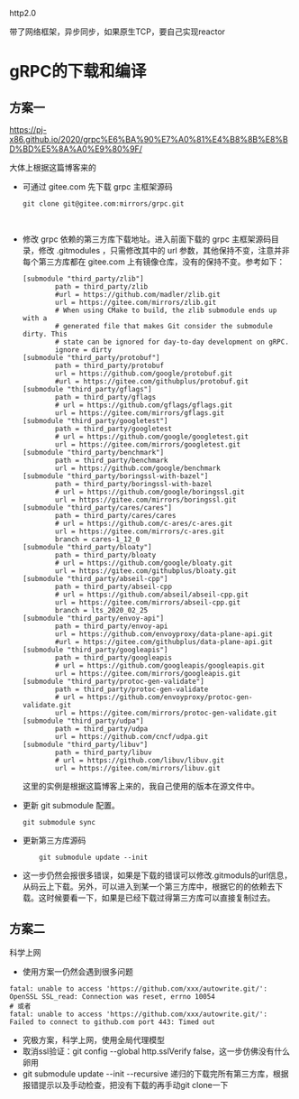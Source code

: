 http2.0

带了网络框架，异步同步，如果原生TCP，要自己实现reactor

# gRPC的下载和编译

## 方案一

https://pj-x86.github.io/2020/grpc%E6%BA%90%E7%A0%81%E4%B8%8B%E8%BD%BD%E5%8A%A0%E9%80%9F/

大体上根据这篇博客来的

- 可通过 gitee.com 先下载 grpc 主框架源码

  ```shell
  git clone git@gitee.com:mirrors/grpc.git
  ```

  ​

- 修改 grpc 依赖的第三方库下载地址。进入前面下载的 grpc 主框架源码目录，修改 .gitmodules ，只需修改其中的 url 参数，其他保持不变，注意并非每个第三方库都在 gitee.com 上有镜像仓库，没有的保持不变。参考如下：

  ```
  [submodule "third_party/zlib"]
          path = third_party/zlib
          #url = https://github.com/madler/zlib.git
          url = https://gitee.com/mirrors/zlib.git
          # When using CMake to build, the zlib submodule ends up with a
          # generated file that makes Git consider the submodule dirty. This
          # state can be ignored for day-to-day development on gRPC.
          ignore = dirty
  [submodule "third_party/protobuf"]
          path = third_party/protobuf
          url = https://github.com/google/protobuf.git
          #url = https://gitee.com/githubplus/protobuf.git
  [submodule "third_party/gflags"]
          path = third_party/gflags
          # url = https://github.com/gflags/gflags.git
          url = https://gitee.com/mirrors/gflags.git
  [submodule "third_party/googletest"]
          path = third_party/googletest
          # url = https://github.com/google/googletest.git
          url = https://gitee.com/mirrors/googletest.git
  [submodule "third_party/benchmark"]
          path = third_party/benchmark
          url = https://github.com/google/benchmark
  [submodule "third_party/boringssl-with-bazel"]
          path = third_party/boringssl-with-bazel
          # url = https://github.com/google/boringssl.git
          url = https://gitee.com/mirrors/boringssl.git
  [submodule "third_party/cares/cares"]
          path = third_party/cares/cares
          # url = https://github.com/c-ares/c-ares.git
          url = https://gitee.com/mirrors/c-ares.git
          branch = cares-1_12_0
  [submodule "third_party/bloaty"]
          path = third_party/bloaty
          # url = https://github.com/google/bloaty.git
          url = https://gitee.com/githubplus/bloaty.git
  [submodule "third_party/abseil-cpp"]
          path = third_party/abseil-cpp
          # url = https://github.com/abseil/abseil-cpp.git
          url = https://gitee.com/mirrors/abseil-cpp.git
          branch = lts_2020_02_25
  [submodule "third_party/envoy-api"]
          path = third_party/envoy-api
          url = https://github.com/envoyproxy/data-plane-api.git
          #url = https://gitee.com/githubplus/data-plane-api.git
  [submodule "third_party/googleapis"]
          path = third_party/googleapis
          # url = https://github.com/googleapis/googleapis.git
          url = https://gitee.com/mirrors/googleapis.git
  [submodule "third_party/protoc-gen-validate"]
          path = third_party/protoc-gen-validate
          # url = https://github.com/envoyproxy/protoc-gen-validate.git
          url = https://gitee.com/mirrors/protoc-gen-validate.git
  [submodule "third_party/udpa"]
          path = third_party/udpa
          url = https://github.com/cncf/udpa.git
  [submodule "third_party/libuv"]
          path = third_party/libuv
          # url = https://github.com/libuv/libuv.git
          url = https://gitee.com/mirrors/libuv.git
  ```

  这里的实例是根据这篇博客上来的，我自己使用的版本在源文件中。

- 更新 git submodule 配置。

  ```
  git submodule sync
  ```

- 更新第三方库源码

  ```
      git submodule update --init
  ```

- 这一步仍然会报很多错误，如果是下载的错误可以修改.gitmoduls的url信息，从码云上下载。另外，可以进入到某一个第三方库中，根据它的的依赖去下载。这时候要看一下，如果是已经下载过得第三方库可以直接复制过去。

## 方案二

科学上网

- 使用方案一仍然会遇到很多问题

```shell
fatal: unable to access 'https://github.com/xxx/autowrite.git/': 
OpenSSL SSL_read: Connection was reset, errno 10054
# 或者
fatal: unable to access 'https://github.com/xxx/autowrite.git/':
Failed to connect to github.com port 443: Timed out

```

- 究极方案，科学上网，使用全局代理模型
- 取消ssl验证：git config --global http.sslVerify false，这一步仿佛没有什么卵用
- git submodule update --init --recursive 递归的下载完所有第三方库，根据报错提示以及手动检查，把没有下载的再手动git clone一下